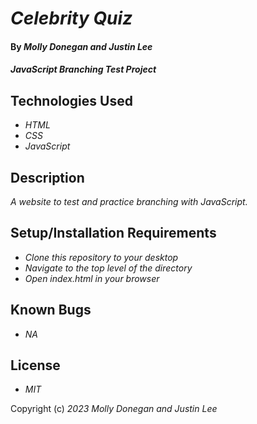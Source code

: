 # _Celebrity Quiz_

#### By _**Molly Donegan and Justin Lee**_

#### _JavaScript Branching Test Project_

## Technologies Used

* _HTML_
* _CSS_
* _JavaScript_

## Description

_A website to test and practice branching with JavaScript._

## Setup/Installation Requirements

* _Clone this repository to your desktop_
* _Navigate to the top level of the directory_
* _Open index.html in your browser_

## Known Bugs

* _NA_

## License

* _MIT_

Copyright (c) _2023_ _Molly Donegan and Justin Lee_